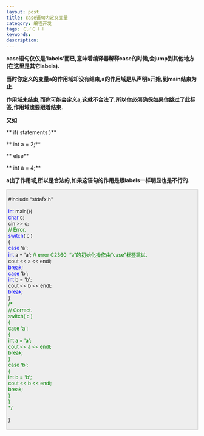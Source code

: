 ```yaml
---
layout: post
title: case语句内定义变量
category: 编程开发
tags: Ｃ／Ｃ＋＋
keywords: 
description: 
---
```


**case语句仅仅是'labels'而已,意味着编译器解释case的时候,会jump到其他地方(在这里是其它labels).**

**当时你定义的变量a的作用域却没有结束,a的作用域是从声明a开始,到main结束为止.**

**作用域未结束,而你可能会定义a,这就不合法了.所以你必须确保如果你跳过了此标签,作用域也要跟着结束.**

**又如**

**  if( statements )**

**    int a = 2;**

**  else**

**    int a = 4;**

**a出了作用域,所以是合法的,如果这语句的作用是跟labels一样明显也是不行的.**

<div
style="border-bottom:#cccccc 1px solid;border-left:#cccccc 1px solid;padding-bottom:4px;background-color:#eeeeee;padding-left:4px;width:98%;padding-right:5px;font-size:13px;word-break:break-all;border-top:#cccccc 1px solid;border-right:#cccccc 1px solid;padding-top:4px;">

\#include "stdafx.h"\
\
 <span style="color:#0000ff;">int</span> main(){\
     <span style="color:#0000ff;">char</span> c;\
     cin \>\> c;\
     <span style="color:#008000;">//</span><span
style="color:#008000;"> Error.</span><span style="color:#008000;">\
 </span>    <span style="color:#0000ff;">switch</span>( c )\
     {\
     <span style="color:#0000ff;">case</span> 'a':\
         <span style="color:#0000ff;">int</span> a = 'a'; <span
style="color:#008000;">//</span><span
style="color:#008000;"> error C2360: “a”的初始化操作由“case”标签跳过.</span><span
style="color:#008000;">\
 </span>        cout \<\< a \<\< endl;\
         <span style="color:#0000ff;">break</span>;\
     <span style="color:#0000ff;">case</span> 'b':\
         <span style="color:#0000ff;">int</span> b = 'b';\
         cout \<\< b \<\< endl;\
         <span style="color:#0000ff;">break</span>;\
     }\
 <span style="color:#008000;">/\*</span><span style="color:#008000;">\
     // Correct.\
     switch( c )\
     {\
     case 'a':\
         {\
             int a = 'a';\
             cout \<\< a \<\< endl;\
             break;\
         }\
     case 'b':\
         {\
             int b = 'b';\
             cout \<\< b \<\< endl;\
             break;\
         }\
     }\
 </span><span style="color:#008000;">\*/</span>\
\
 }

</div>

 

 







